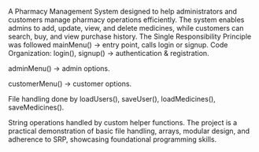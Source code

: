 A Pharmacy Management System designed to help administrators and customers manage pharmacy operations efficiently. The system enables admins to add, update, view, and delete medicines, while customers can search, buy, and view purchase history.
The Single Responsibility Principle was followed
mainMenu() → entry point, calls login or signup.
Code Organization:
login(), signup() → authentication & registration.

adminMenu() → admin options.

customerMenu() → customer options.

File handling done by loadUsers(), saveUser(), loadMedicines(), saveMedicines().

String operations handled by custom helper functions.
The project is a practical demonstration of basic file handling, arrays, modular design, and adherence to SRP, showcasing foundational programming skills.
